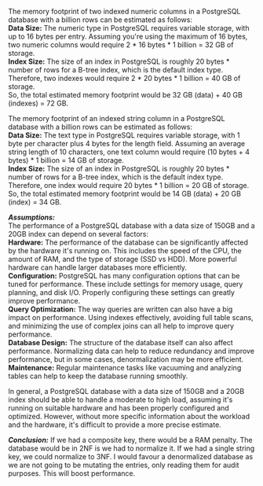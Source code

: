 The memory footprint of two indexed numeric columns in a PostgreSQL database with a billion rows can be estimated as follows:  
**Data Size:** The numeric type in PostgreSQL requires variable storage, with up to 16 bytes per entry. Assuming you're using the maximum of 16 bytes, two numeric columns would require 2 * 16 bytes * 1 billion = 32 GB of storage.  
**Index Size:** The size of an index in PostgreSQL is roughly 20 bytes * number of rows for a B-tree index, which is the default index type. Therefore, two indexes would require 2 * 20 bytes * 1 billion = 40 GB of storage.  
So, the total estimated memory footprint would be 32 GB (data) + 40 GB (indexes) = 72 GB.    

The memory footprint of an indexed string column in a PostgreSQL database with a billion rows can be estimated as follows:  
**Data Size:** The text type in PostgreSQL requires variable storage, with 1 byte per character plus 4 bytes for the length field. Assuming an average string length of 10 characters, one text column would require (10 bytes + 4 bytes) * 1 billion = 14 GB of storage.  
**Index Size:** The size of an index in PostgreSQL is roughly 20 bytes * number of rows for a B-tree index, which is the default index type. Therefore, one index would require 20 bytes * 1 billion = 20 GB of storage.  
So, the total estimated memory footprint would be 14 GB (data) + 20 GB (index) = 34 GB.

***Assumptions:***   
The performance of a PostgreSQL database with a data size of 150GB and a 20GB index can depend on several factors:  
**Hardware:** The performance of the database can be significantly affected by the hardware it's running on. This includes the speed of the CPU, the amount of RAM, and the type of storage (SSD vs HDD). More powerful hardware can handle larger databases more efficiently.  
**Configuration:** PostgreSQL has many configuration options that can be tuned for performance. These include settings for memory usage, query planning, and disk I/O. Properly configuring these settings can greatly improve performance.  
**Query Optimization:** The way queries are written can also have a big impact on performance. Using indexes effectively, avoiding full table scans, and minimizing the use of complex joins can all help to improve query performance.  
**Database Design:** The structure of the database itself can also affect performance. Normalizing data can help to reduce redundancy and improve performance, but in some cases, denormalization may be more efficient.  
**Maintenance:** Regular maintenance tasks like vacuuming and analyzing tables can help to keep the database running smoothly.   

In general, a PostgreSQL database with a data size of 150GB and a 20GB index should be able to handle a moderate to high load, assuming it's running on suitable hardware and has been properly configured and optimized. However, without more specific information about the workload and the hardware, it's difficult to provide a more precise estimate.   

***Conclusion:***
If we had a composite key, there would be a RAM penalty.  The database would be in 2NF is we had to normalize it.  If we had a single string key, we could normalize to 3NF.  I would favour a denormalized database as we are not going to be mutating the entries, only reading them for audit purposes.  This will boost performance.  


